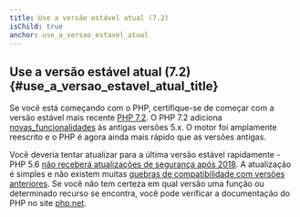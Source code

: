 ```yaml
---
title: Use a versão estável atual (7.2)
isChild: true
anchor: use_a_versao_estavel_atual
---
```


## Use a versão estável atual (7.2) {#use_a_versao_estavel_atual_title}

Se você está começando com o PHP, certifique-se de começar com a versão estável mais recente [PHP 7.2][php-release]. O PHP 7.2 adiciona [novas_funcionalidades](#language_highlights) às antigas versões 5.x. O motor foi amplamente reescrito e o PHP é agora ainda mais rápido que as versões antigas.

Você deveria tentar atualizar para a última versão estável rapidamente - PHP 5.6 [não receberá atualizações de segurança após 2018][php-supported-versions]. A atualização é simples e não existem muitas [quebras de compatibilidade com versões anteriores][php72-bc]. Se você não tem certeza em qual versão uma função ou determinado recurso se encontra, você pode verificar a documentação do PHP no site [php.net][php-docs].

[php-release]: http://php.net/downloads.php
[php-docs]: http://php.net/manual/
[php72-bc]: http://php.net/manual/migration72.incompatible.php
[php-supported-versions]: http://php.net/supported-versions.php
